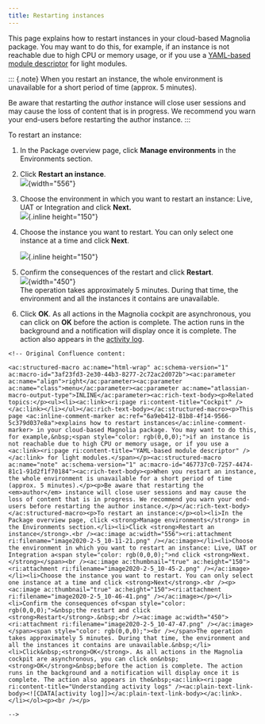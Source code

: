 ```yaml
---
title: Restarting instances
---
```


This page explains how to restart instances in your cloud-based Magnolia
package. You may want to do this, for example, if an instance is not
reachable due to high CPU or memory usage, or if you use a [YAML-based
module
descriptor](/Modules/Module+descriptor/YAML-based+module+descriptor) for
light modules.

::: {.note}
When you restart an instance, the whole environment is unavailable for a
short period of time (approx. 5 minutes).

Be aware that restarting the *author* instance will close user sessions
and may cause the loss of content that is in progress. We recommend you
warn your end-users before restarting the author instance.
:::

To restart an instance:

1.  In the Package overview page, click **Manage environments** in the
    Environments section.

2.  Click **Restart an instance**.\
    ![](/assets/cloud/image2020-2-5_10-11-21.png){width="556"}

3.  Choose the environment in which you want to restart an instance:
    Live, UAT or Integration and click **Next.**\
    ![](/assets/cloud/image2020-2-5_10-45-2.png){.inline height="150"}

4.  Choose the instance you want to restart. You can only select one
    instance at a time and click **Next**.

    ![](/assets/cloud/image2020-2-5_10-46-41.png){.inline height="150"}

5.  Confirm the consequences of the restart and click **Restart**.\
    ![](/assets/cloud/image2020-2-5_10-47-47.png){width="450"}\
    The operation takes approximately 5 minutes. During that time, the
    environment and all the instances it contains are unavailable.

6.  Click **OK**. As all actions in the Magnolia cockpit are
    asynchronous, you can click on **OK** before the action is complete.
    The action runs in the background and a notification will display
    once it is complete. The action also appears in the [activity
    log](/Magnolia+Cloud/Cockpit/Understanding+activity+logs).

```{=html}
<!-- Original Confluence content:

<ac:structured-macro ac:name="html-wrap" ac:schema-version="1" ac:macro-id="3af23fd3-2e30-44b3-8277-2c72ac2d072b"><ac:parameter ac:name="align">right</ac:parameter><ac:parameter ac:name="class">menu</ac:parameter><ac:parameter ac:name="atlassian-macro-output-type">INLINE</ac:parameter><ac:rich-text-body><p>Related topics:</p><ul><li><ac:link><ri:page ri:content-title="Cockpit" /></ac:link></li></ul></ac:rich-text-body></ac:structured-macro><p>This page <ac:inline-comment-marker ac:ref="6a9eb412-81b8-4f14-9566-5c379d037e8a">explains how to restart instances</ac:inline-comment-marker> in your cloud-based Magnolia package. You may want to do this, for example,&nbsp;<span style="color: rgb(0,0,0);">if an instance is not reachable due to high CPU or memory usage, or if you use a <ac:link><ri:page ri:content-title="YAML-based module descriptor" /></ac:link> for light modules.</span></p><ac:structured-macro ac:name="note" ac:schema-version="1" ac:macro-id="467737c0-7257-4474-81c1-91d2f1f70184"><ac:rich-text-body><p>When you restart an instance, the whole environment is unavailable for a short period of time (approx. 5 minutes).</p><p>Be aware that restarting the <em>author</em> instance will close user sessions and may cause the loss of content that is in progress. We recommend you warn your end-users before restarting the author instance.</p></ac:rich-text-body></ac:structured-macro><p>To restart an instance:</p><ol><li>In the Package overview page, click <strong>Manage environments</strong> in the Environments section.</li><li>Click <strong>Restart an instance</strong>.<br /><ac:image ac:width="556"><ri:attachment ri:filename="image2020-2-5_10-11-21.png" /></ac:image></li><li>Choose the environment in which you want to restart an instance: Live, UAT or Integration a<span style="color: rgb(0,0,0);">nd click <strong>Next.</strong></span><br /><ac:image ac:thumbnail="true" ac:height="150"><ri:attachment ri:filename="image2020-2-5_10-45-2.png" /></ac:image></li><li>Choose the instance you want to restart. You can only select one instance at a time and click <strong>Next</strong>.<br /><p><ac:image ac:thumbnail="true" ac:height="150"><ri:attachment ri:filename="image2020-2-5_10-46-41.png" /></ac:image></p></li><li>Confirm the consequences of<span style="color: rgb(0,0,0);">&nbsp;the restart and click <strong>Restart</strong>.&nbsp;<br /><ac:image ac:width="450"><ri:attachment ri:filename="image2020-2-5_10-47-47.png" /></ac:image></span><span style="color: rgb(0,0,0);"><br /></span>The operation takes approximately 5 minutes. During that time, the environment and all the instances it contains are unavailable.&nbsp;</li><li>Click&nbsp;<strong>OK</strong>. As all actions in the Magnolia cockpit are asynchronous, you can click on&nbsp;<strong>OK</strong>&nbsp;before the action is complete. The action runs in the background and a notification will display once it is complete. The action also appears in the&nbsp;<ac:link><ri:page ri:content-title="Understanding activity logs" /><ac:plain-text-link-body><![CDATA[activity log]]></ac:plain-text-link-body></ac:link>.</li></ol><p><br /></p>

-->
```
